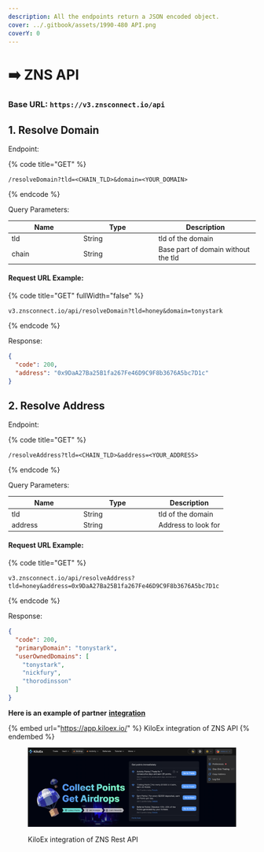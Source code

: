 ```yaml
---
description: All the endpoints return a JSON encoded object.
cover: ../.gitbook/assets/1990-480 API.png
coverY: 0
---
```


# ➡️ ZNS API

### Base URL: `https://v3.znsconnect.io/api`

## 1. Resolve Domain

Endpoint:

{% code title="GET" %}
```markup
/resolveDomain?tld=<CHAIN_TLD>&domain=<YOUR_DOMAIN>
```
{% endcode %}

Query Parameters:

<table><thead><tr><th width="132">Name</th><th width="139">Type</th><th>Description</th></tr></thead><tbody><tr><td>tld</td><td>String</td><td>tld of the domain</td></tr><tr><td>chain</td><td>String</td><td>Base part of domain without the tld</td></tr></tbody></table>

#### Request URL Example:

{% code title="GET" fullWidth="false" %}
```markup
v3.znsconnect.io/api/resolveDomain?tld=honey&domain=tonystark
```
{% endcode %}

Response:

```json
{
  "code": 200,
  "address": "0x9DaA27Ba25B1fa267Fe46D9C9F8b3676A5bc7D1c"
}
```

## 2. Resolve Address

Endpoint:

{% code title="GET" %}
```markup
/resolveAddress?tld=<CHAIN_TLD>&address=<YOUR_ADDRESS>
```
{% endcode %}

Query Parameters:

<table><thead><tr><th width="132">Name</th><th width="139">Type</th><th>Description</th></tr></thead><tbody><tr><td>tld</td><td>String</td><td>tld of the domain</td></tr><tr><td>address</td><td>String</td><td>Address to look for</td></tr></tbody></table>

#### Request URL Example:

{% code title="GET" %}
```markup
v3.znsconnect.io/api/resolveAddress?tld=honey&address=0x9DaA27Ba25B1fa267Fe46D9C9F8b3676A5bc7D1c
```
{% endcode %}

Response:

```json
{
  "code": 200,
  "primaryDomain": "tonystark",
  "userOwnedDomains": [
    "tonystark",
    "nickfury",
    "thorodinsson"
  ]
}
```

**Here is an example of partner** [**integration**](https://app.kiloex.io/trade?sCode=zns\&utm\_source=referral\&utm\_medium=zns)&#x20;

{% embed url="https://app.kiloex.io/" %}
KiloEx integration of ZNS API
{% endembed %}



<figure><img src="../.gitbook/assets/Screenshot 2024-06-19 at 08.59.08.png" alt=""><figcaption><p>KiloEx integration of ZNS Rest API</p></figcaption></figure>
